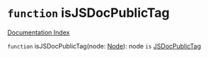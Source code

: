 # `function` isJSDocPublicTag

[Documentation Index](../README.md)

`function` isJSDocPublicTag(node: [Node](../interface.Node/README.md)): node `is` [JSDocPublicTag](../interface.JSDocPublicTag/README.md)

